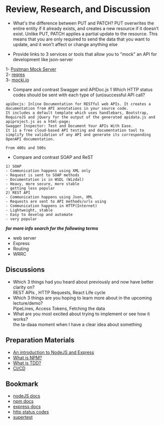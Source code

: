 # Review, Research, and Discussion

- What's the difference between PUT and PATCH?
PUT overwrites the entire entity if it already exists, and creates a new resource if it doesn’t exist.
Unlike PUT, PATCH applies a partial update to the resource. This means that you are only required to send the data that you want to update, and it won’t affect or change anything else

- Provide links to 3 services or tools that allow you to "mock" an API for development like json-server

1- [Postman Mock Server](https://learning.getpostman.com/docs/postman/mock-servers/setting-up-mock/)  
2- [reqres](https://reqres.in/)  
3- [mocki.io](https://mocki.io/fake-json-api)

- Compare and contrast Swagger and APIDoc.js 1 Which HTTP status codes should be sent with each type of (un)successful API call?  

```text
apiDocjs: Inline Documentation for RESTful web APIs. It creates a documentation from API annotations in your source code.
It includes a default template which uses handlebars, Bootstrap, RequireJS and jQuery for the output of the generated apidata.js and apiproject.js as a html-page;  
Swagger Inspector: Test and Document Your APIs With Ease.
It is a free cloud-based API testing and documentation tool to simplify the validation of any API and generate its corresponding OpenAPI documentation. 
```

```text
From 400s and 500s
```

- Compare and contrast SOAP and ReST

```text
1) SOAP
- Communication happens using XML only
- Request is sent to SOAP methods
- Documentation is in WSDL (Wizdal)
- Heavy, more secure, more stable
- getting less popular
2) REST API
- Communication happens using Json, XML
- Requests are sent to API methods/urls using
- Communication happens in HTTP(Internet)
- Lightweight, stable
- Easy to develop and automate
- very popular
```

***for more info search for the following terms***

- web server
- Express
- Routing
- WRRC

## Discussions

- Which 3 things had you heard about previously and now have better clarity on?  
    REST APIs , HTTP Requests, React Life cycle  
- Which 3 things are you hoping to learn more about in the upcoming lecture/demo?  
    PipeLines, Access Tokens, Fetching the data  
- What are you most excited about trying to implement or see how it works?  
    the ta-daaa moment when I have a clear idea about something  

## Preparation Materials

- [An introduction to NodeJS and Express](https://developer.mozilla.org/en-US/docs/Learn/Server-side/Express_Nodejs/Introduction)
- [What is NPM?](https://docs.npmjs.com/getting-started/what-is-npm)
- [What is TDD?](https://www.agilealliance.org/glossary/tdd/)
- [CI/CD](https://www.youtube.com/watch?v=xSv_m3KhUO8)

## Bookmark

- [nodeJS docs](https://nodejs.org/en/docs/)
- [npm docs](https://docs.npmjs.com/)
- [express docs](https://expressjs.com/en/4x/api.html)
- [http status codes](https://www.restapitutorial.com/httpstatuscodes.html)
- [supertest](https://github.com/visionmedia/supertest)
